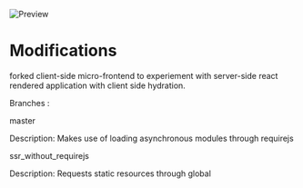 ![Preview](./.github/preview.gif)

# Modifications

forked client-side micro-frontend to experiement with server-side react rendered application with client side hydration.

Branches :

master

Description: Makes use of loading asynchronous modules through requirejs


ssr_without_requirejs

Description: Requests static resources through global <script> tags. Loads React and ReactDOM as global object.


# How to Run

- To install the dependencies `npm run bootstrap`
- To Run the Layout Service `npm start`
- To Build the Fragments `npm run build:fragments`
- To Run the Fragments `npm run start:fragments`

## Fragments

- Common PORT : 8086
- Header PORT : 8087
- Promotion PORT : 8088
- Listing PORT : 8089
